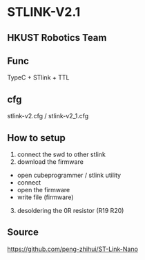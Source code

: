 # STLINK-V2.1
## HKUST Robotics Team
## Func
TypeC + STlink + TTL

## cfg
stlink-v2.cfg / stlink-v2_1.cfg

## How to setup
1. connect the swd to other stlink
2. download the firmware
  - open cubeprogrammer / stlink utility
  - connect
  - open the firmware
  - write file (firmware)  
3. desoldering the 0R resistor (R19 R20)

## Source
https://github.com/peng-zhihui/ST-Link-Nano
